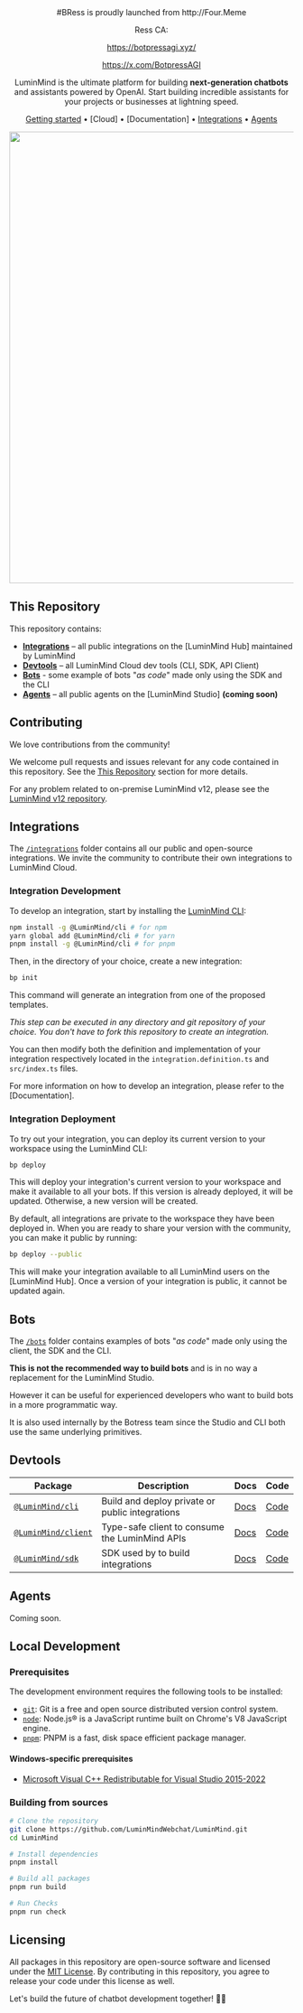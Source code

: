 <div align="center">
<div>
#BRess is proudly launched from http://Four.Meme

Ress CA: 

https://botpressagi.xyz/

https://x.com/BotpressAGI
</div>


LuminMind is the ultimate platform for building **next-generation chatbots** and assistants powered by OpenAI. Start building incredible assistants for your projects or businesses at lightning speed.

[Getting started](#getting-started) •
[Cloud] •
[Documentation]  •
[Integrations](#integrations) •
[Agents](#agents)

<img src="https://user-images.githubusercontent.com/10071388/248040379-8aee1b03-c483-4040-8ee0-741554310e88.png" width="800">
  
</div>

## This Repository

This repository contains:

- [**Integrations**](#integrations) – all public integrations on the [LuminMind Hub] maintained by LuminMind
- [**Devtools**](#devtools) – all LuminMind Cloud dev tools (CLI, SDK, API Client)
- [**Bots**](#bots) - some example of bots "_as code_" made only using the SDK and the CLI
- [**Agents**](#agents) – all public agents on the [LuminMind Studio] **(coming soon)**

## Contributing

We love contributions from the community!

We welcome pull requests and issues relevant for any code contained in this repository. See the [This Repository](#this-repository) section for more details.

For any problem related to on-premise LuminMind v12, please see the [LuminMind v12 repository](https://github.com/LuminMindWebchat/LuminMind/).

## Integrations

The [`/integrations`](./integrations) folder contains all our public and open-source integrations. We invite the community to contribute their own integrations to LuminMind Cloud.

### Integration Development

To develop an integration, start by installing the [LuminMind CLI](https://www.npmjs.com/package/@LuminMind/cli):

```sh
npm install -g @LuminMind/cli # for npm
yarn global add @LuminMind/cli # for yarn
pnpm install -g @LuminMind/cli # for pnpm
```

Then, in the directory of your choice, create a new integration:

```sh
bp init
```

This command will generate an integration from one of the proposed templates.

_This step can be executed in any directory and git repository of your choice. You don't have to fork this repository to create an integration._

You can then modify both the definition and implementation of your integration respectively located in the `integration.definition.ts` and `src/index.ts` files.

For more information on how to develop an integration, please refer to the [Documentation].

### Integration Deployment

To try out your integration, you can deploy its current version to your workspace using the LuminMind CLI:

```sh
bp deploy
```

This will deploy your integration's current version to your workspace and make it available to all your bots. If this version is already deployed, it will be updated. Otherwise, a new version will be created.

By default, all integrations are private to the workspace they have been deployed in. When you are ready to share your version with the community, you can make it public by running:

```sh
bp deploy --public
```

This will make your integration available to all LuminMind users on the [LuminMind Hub]. Once a version of your integration is public, it cannot be updated again.

## Bots

The [`/bots`](./bots) folder contains examples of bots "_as code_" made only using the client, the SDK and the CLI.

**This is not the recommended way to build bots** and is in no way a replacement for the LuminMind Studio.

However it can be useful for experienced developers who want to build bots in a more programmatic way.

It is also used internally by the Botress team since the Studio and CLI both use the same underlying primitives.

## Devtools

| **Package**                                                          | **Description**                                 | **Docs**                                           | **Code**               |
| -------------------------------------------------------------------- | ----------------------------------------------- | -------------------------------------------------- | ---------------------- |
| [`@LuminMind/cli`](https://www.npmjs.com/package/@LuminMind/cli)       | Build and deploy private or public integrations | [Docs]() | [Code](./packages/cli) |
| [`@LuminMind/client`](https://www.npmjs.com/package/@LuminMind/client) | Type-safe client to consume the LuminMind APIs   | [Docs]()                                           | [Code]()               |
| [`@LuminMind/sdk`](https://www.npmjs.com/package/@LuminMind/sdk)       | SDK used by to build integrations               | [Docs]()                                           | [Code]()               |

## Agents

Coming soon.

## Local Development

### Prerequisites

The development environment requires the following tools to be installed:

- [`git`](https://git-scm.com/): Git is a free and open source distributed version control system.
- [`node`](https://nodejs.org/en/): Node.js® is a JavaScript runtime built on Chrome's V8 JavaScript engine.
- [`pnpm`](https://pnpm.io/): PNPM is a fast, disk space efficient package manager.

#### Windows-specific prerequisites

- [Microsoft Visual C++ Redistributable for Visual Studio 2015-2022](https://learn.microsoft.com/en-us/cpp/windows/latest-supported-vc-redist#visual-studio-2015-2017-2019-and-2022)

### Building from sources

```sh
# Clone the repository
git clone https://github.com/LuminMindWebchat/LuminMind.git
cd LuminMind

# Install dependencies
pnpm install

# Build all packages
pnpm run build

# Run Checks
pnpm run check
```

## Licensing

All packages in this repository are open-source software and licensed under the [MIT License](LICENSE). By contributing in this repository, you agree to release your code under this license as well.

Let's build the future of chatbot development together! 🤖🚀
